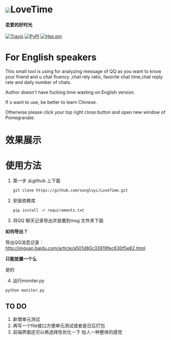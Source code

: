 # ![](https://github.com/songluyi/LoveTime/blob/master/show/pic/lovetime%20.png)LoveTime
#### **恋爱的好时光**
[![Travis](https://img.shields.io/travis/rust-lang/rust.svg)](https://fuckblog.org)
[![PyPI](https://img.shields.io/pypi/wheel/Django.svg)](https://fuckblog.org)
[![Hex.pm](https://img.shields.io/hexpm/l/plug.svg)]()

# For English speakers
This small tool is using for analyzing message of QQ as you want to know your 
friend and  u chat fluency ,chat rely ratio, favorite chat time,chat reply rate
and daily number of chats. 

Author doesn't have fucking time wasting on English version.

If u want to use, be better to learn Chinese.

Otherwise please click your top right close button and open new window of Pomegranate.

# 效果展示


# 使用方法
1. 第一步 从github 上下载

   `git clone https://github.com/songluyi/LoveTime.git`

2. 安装依赖库

    `pip install -r requirements.txt`

3. 将QQ 聊天记录导出并放置到msg 文件夹下面

**如何导出？**

导出QQ消息记录：http://jingyan.baidu.com/article/a501d80c33919fec630f5e82.html

**只能放置一个么**

是的

4. 运行moniter.py

`python moniter.py`

## TO DO
1.	新增单元测试
2.  再写一个file接口方便单元测试或者是日后打包
2.  前端界面还可以再选择性优化一下 给人一种整体的感觉




    